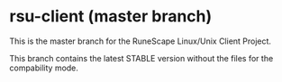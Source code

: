 rsu-client (master branch)
==========

This is the master branch for the RuneScape Linux/Unix Client Project.

This branch contains the latest STABLE version without the files for the
compability mode.